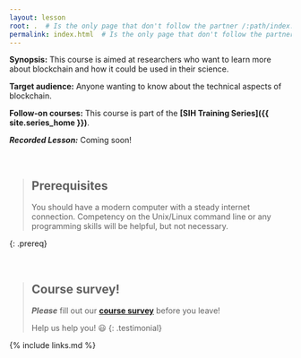 ```yaml
---
layout: lesson
root: .  # Is the only page that don't follow the partner /:path/index.html
permalink: index.html  # Is the only page that don't follow the partner /:path/index.html
---
```


**Synopsis:** This course is aimed at researchers who want to learn more about blockchain and how it could be used in their science.

**Target audience:** Anyone wanting to know about the technical aspects of blockchain.

**Follow-on courses:** This course is part of the **[SIH Training Series]({{ site.series_home }})**. 

***Recorded Lesson:*** Coming soon!

<br>

> ## Prerequisites
>
> You should have a modern computer with a steady internet connection. 
> Competency on the Unix/Linux command line or any programming skills will be helpful, but not necessary. 
> 
{: .prereq}

<br>

> ## Course survey!
> 
> **_Please_** fill out our **[course survey](https://redcap.sydney.edu.au/surveys/?s=FJ33MYNCRR)** before you leave!
> 
> Help us help you! :smiley:
{: .testimonial}


{% include links.md %}
